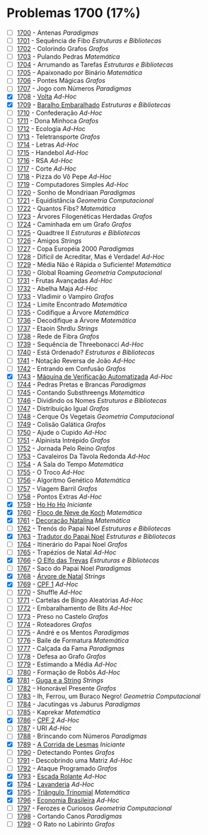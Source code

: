 # Problemas 1700 (17%)

  - [ ]  [1700](https://www.beecrowd.com.br/judge/pt/problems/view/1700) - Antenas *Paradigmas*
  - [ ]  [1701](https://www.beecrowd.com.br/judge/pt/problems/view/1701) - Sequência de Fibo *Estruturas e Bibliotecas*
  - [ ]  [1702](https://www.beecrowd.com.br/judge/pt/problems/view/1702) - Colorindo Grafos *Grafos*
  - [ ]  [1703](https://www.beecrowd.com.br/judge/pt/problems/view/1703) - Pulando Pedras *Matemática*
  - [ ]  [1704](https://www.beecrowd.com.br/judge/pt/problems/view/1704) - Arrumando as Tarefas *Estruturas e Bibliotecas*
  - [ ]  [1705](https://www.beecrowd.com.br/judge/pt/problems/view/1705) - Apaixonado por Binário *Matemática*
  - [ ]  [1706](https://www.beecrowd.com.br/judge/pt/problems/view/1706) - Pontes Mágicas *Grafos*
  - [ ]  [1707](https://www.beecrowd.com.br/judge/pt/problems/view/1707) - Jogo com Números *Paradigmas*
  - [x]  [1708](https://www.beecrowd.com.br/judge/pt/problems/view/1708) - [Volta](https://github.com/potigol/uoj-potigol/blob/master/src/1700/1708.poti) *Ad-Hoc*
  - [x]  [1709](https://www.beecrowd.com.br/judge/pt/problems/view/1709) - [Baralho Embaralhado](https://github.com/potigol/uoj-potigol/blob/master/src/1700/1709.poti) *Estruturas e Bibliotecas*
  - [ ]  [1710](https://www.beecrowd.com.br/judge/pt/problems/view/1710) - Confederação *Ad-Hoc*
  - [ ]  [1711](https://www.beecrowd.com.br/judge/pt/problems/view/1711) - Dona Minhoca *Grafos*
  - [ ]  [1712](https://www.beecrowd.com.br/judge/pt/problems/view/1712) - Ecologia *Ad-Hoc*
  - [ ]  [1713](https://www.beecrowd.com.br/judge/pt/problems/view/1713) - Teletransporte *Grafos*
  - [ ]  [1714](https://www.beecrowd.com.br/judge/pt/problems/view/1714) - Letras *Ad-Hoc*
  - [ ]  [1715](https://www.beecrowd.com.br/judge/pt/problems/view/1715) - Handebol *Ad-Hoc*
  - [ ]  [1716](https://www.beecrowd.com.br/judge/pt/problems/view/1716) - RSA *Ad-Hoc*
  - [ ]  [1717](https://www.beecrowd.com.br/judge/pt/problems/view/1717) - Corte *Ad-Hoc*
  - [ ]  [1718](https://www.beecrowd.com.br/judge/pt/problems/view/1718) - Pizza do Vô Pepe *Ad-Hoc*
  - [ ]  [1719](https://www.beecrowd.com.br/judge/pt/problems/view/1719) - Computadores Simples *Ad-Hoc*
  - [ ]  [1720](https://www.beecrowd.com.br/judge/pt/problems/view/1720) - Sonho de Mondriaan *Paradigmas*
  - [ ]  [1721](https://www.beecrowd.com.br/judge/pt/problems/view/1721) - Equidistância *Geometria Computacional*
  - [ ]  [1722](https://www.beecrowd.com.br/judge/pt/problems/view/1722) - Quantos Fibs? *Matemática*
  - [ ]  [1723](https://www.beecrowd.com.br/judge/pt/problems/view/1723) - Árvores Filogenéticas Herdadas *Grafos*
  - [ ]  [1724](https://www.beecrowd.com.br/judge/pt/problems/view/1724) - Caminhada em um Grafo *Grafos*
  - [ ]  [1725](https://www.beecrowd.com.br/judge/pt/problems/view/1725) - Quadtree II *Estruturas e Bibliotecas*
  - [ ]  [1726](https://www.beecrowd.com.br/judge/pt/problems/view/1726) - Amigos *Strings*
  - [ ]  [1727](https://www.beecrowd.com.br/judge/pt/problems/view/1727) - Copa Européia 2000 *Paradigmas*
  - [ ]  [1728](https://www.beecrowd.com.br/judge/pt/problems/view/1728) - Difícil de Acreditar, Mas é Verdade! *Ad-Hoc*
  - [ ]  [1729](https://www.beecrowd.com.br/judge/pt/problems/view/1729) - Média Não é Rápida o Suficiente! *Matemática*
  - [ ]  [1730](https://www.beecrowd.com.br/judge/pt/problems/view/1730) - Global Roaming *Geometria Computacional*
  - [ ]  [1731](https://www.beecrowd.com.br/judge/pt/problems/view/1731) - Frutas Avançadas *Ad-Hoc*
  - [ ]  [1732](https://www.beecrowd.com.br/judge/pt/problems/view/1732) - Abelha Maja *Ad-Hoc*
  - [ ]  [1733](https://www.beecrowd.com.br/judge/pt/problems/view/1733) - Vladimir o Vampiro *Grafos*
  - [ ]  [1734](https://www.beecrowd.com.br/judge/pt/problems/view/1734) - Limite Encontrado *Matemática*
  - [ ]  [1735](https://www.beecrowd.com.br/judge/pt/problems/view/1735) - Codifique a Árvore *Matemática*
  - [ ]  [1736](https://www.beecrowd.com.br/judge/pt/problems/view/1736) - Decodifique a Árvore *Matemática*
  - [ ]  [1737](https://www.beecrowd.com.br/judge/pt/problems/view/1737) - Etaoin Shrdlu *Strings*
  - [ ]  [1738](https://www.beecrowd.com.br/judge/pt/problems/view/1738) - Rede de Fibra *Grafos*
  - [ ]  [1739](https://www.beecrowd.com.br/judge/pt/problems/view/1739) - Sequência de Threebonacci *Ad-Hoc*
  - [ ]  [1740](https://www.beecrowd.com.br/judge/pt/problems/view/1740) - Está Ordenado? *Estruturas e Bibliotecas*
  - [ ]  [1741](https://www.beecrowd.com.br/judge/pt/problems/view/1741) - Notação Reversa de João *Ad-Hoc*
  - [ ]  [1742](https://www.beecrowd.com.br/judge/pt/problems/view/1742) - Entrando em Confusão *Grafos*
  - [x]  [1743](https://www.beecrowd.com.br/judge/pt/problems/view/1743) - [Máquina de Verificação Automatizada](https://github.com/potigol/uoj-potigol/blob/master/src/1700/1743.poti) *Ad-Hoc*
  - [ ]  [1744](https://www.beecrowd.com.br/judge/pt/problems/view/1744) - Pedras Pretas e Brancas *Paradigmas*
  - [ ]  [1745](https://www.beecrowd.com.br/judge/pt/problems/view/1745) - Contando Substhreengs *Matemática*
  - [ ]  [1746](https://www.beecrowd.com.br/judge/pt/problems/view/1746) - Dividindo os Nomes *Estruturas e Bibliotecas*
  - [ ]  [1747](https://www.beecrowd.com.br/judge/pt/problems/view/1747) - Distribuição Igual *Grafos*
  - [ ]  [1748](https://www.beecrowd.com.br/judge/pt/problems/view/1748) - Cerque Os Vegetais *Geometria Computacional*
  - [ ]  [1749](https://www.beecrowd.com.br/judge/pt/problems/view/1749) - Colisão Galática *Grafos*
  - [ ]  [1750](https://www.beecrowd.com.br/judge/pt/problems/view/1750) - Ajude o Cupido *Ad-Hoc*
  - [ ]  [1751](https://www.beecrowd.com.br/judge/pt/problems/view/1751) - Alpinista Intrépido *Grafos*
  - [ ]  [1752](https://www.beecrowd.com.br/judge/pt/problems/view/1752) - Jornada Pelo Reino *Grafos*
  - [ ]  [1753](https://www.beecrowd.com.br/judge/pt/problems/view/1753) - Cavaleiros Da Tàvola Redonda *Ad-Hoc*
  - [ ]  [1754](https://www.beecrowd.com.br/judge/pt/problems/view/1754) - A Sala do Tempo *Matemática*
  - [ ]  [1755](https://www.beecrowd.com.br/judge/pt/problems/view/1755) - O Troco *Ad-Hoc*
  - [ ]  [1756](https://www.beecrowd.com.br/judge/pt/problems/view/1756) - Algoritmo Genético *Matemática*
  - [ ]  [1757](https://www.beecrowd.com.br/judge/pt/problems/view/1757) - Viagem Barril *Grafos*
  - [ ]  [1758](https://www.beecrowd.com.br/judge/pt/problems/view/1758) - Pontos Extras *Ad-Hoc*
  - [x]  [1759](https://www.beecrowd.com.br/judge/pt/problems/view/1759) - [Ho Ho Ho](https://github.com/potigol/uoj-potigol/blob/master/src/1700/1759.poti) *Iniciante*
  - [x]  [1760](https://www.beecrowd.com.br/judge/pt/problems/view/1760) - [Floco de Neve de Koch](https://github.com/potigol/uoj-potigol/blob/master/src/1700/1760.poti) *Matemática*
  - [x]  [1761](https://www.beecrowd.com.br/judge/pt/problems/view/1761) - [Decoração Natalina](https://github.com/potigol/uoj-potigol/blob/master/src/1700/1761.poti) *Matemática*
  - [ ]  [1762](https://www.beecrowd.com.br/judge/pt/problems/view/1762) - Trenós do Papai Noel *Estruturas e Bibliotecas*
  - [x]  [1763](https://www.beecrowd.com.br/judge/pt/problems/view/1763) - [Tradutor do Papai Noel](https://github.com/potigol/uoj-potigol/blob/master/src/1700/1763.poti) *Estruturas e Bibliotecas*
  - [ ]  [1764](https://www.beecrowd.com.br/judge/pt/problems/view/1764) - Itinerário do Papai Noel *Grafos*
  - [ ]  [1765](https://www.beecrowd.com.br/judge/pt/problems/view/1765) - Trapézios de Natal *Ad-Hoc*
  - [x]  [1766](https://www.beecrowd.com.br/judge/pt/problems/view/1766) - [O Elfo das Trevas](https://github.com/potigol/uoj-potigol/blob/master/src/1700/1766.poti) *Estruturas e Bibliotecas*
  - [ ]  [1767](https://www.beecrowd.com.br/judge/pt/problems/view/1767) - Saco do Papai Noel *Paradigmas*
  - [x]  [1768](https://www.beecrowd.com.br/judge/pt/problems/view/1768) - [Árvore de Natal](https://github.com/potigol/uoj-potigol/blob/master/src/1700/1768.poti) *Strings*
  - [x]  [1769](https://www.beecrowd.com.br/judge/pt/problems/view/1769) - [CPF 1](https://github.com/potigol/uoj-potigol/blob/master/src/1700/1769.poti) *Ad-Hoc*
  - [ ]  [1770](https://www.beecrowd.com.br/judge/pt/problems/view/1770) - Shuffle *Ad-Hoc*
  - [ ]  [1771](https://www.beecrowd.com.br/judge/pt/problems/view/1771) - Cartelas de Bingo Aleatórias *Ad-Hoc*
  - [ ]  [1772](https://www.beecrowd.com.br/judge/pt/problems/view/1772) - Embaralhamento de Bits *Ad-Hoc*
  - [ ]  [1773](https://www.beecrowd.com.br/judge/pt/problems/view/1773) - Preso no Castelo *Grafos*
  - [ ]  [1774](https://www.beecrowd.com.br/judge/pt/problems/view/1774) - Roteadores *Grafos*
  - [ ]  [1775](https://www.beecrowd.com.br/judge/pt/problems/view/1775) - André e os Mentos *Paradigmas*
  - [ ]  [1776](https://www.beecrowd.com.br/judge/pt/problems/view/1776) - Baile de Formatura *Matemática*
  - [ ]  [1777](https://www.beecrowd.com.br/judge/pt/problems/view/1777) - Calçada da Fama *Paradigmas*
  - [ ]  [1778](https://www.beecrowd.com.br/judge/pt/problems/view/1778) - Defesa ao Grafo *Grafos*
  - [ ]  [1779](https://www.beecrowd.com.br/judge/pt/problems/view/1779) - Estimando a Média *Ad-Hoc*
  - [ ]  [1780](https://www.beecrowd.com.br/judge/pt/problems/view/1780) - Formação de Robôs *Ad-Hoc*
  - [x]  [1781](https://www.beecrowd.com.br/judge/pt/problems/view/1781) - [Guga e a String](https://github.com/potigol/uoj-potigol/blob/master/src/1700/1781.poti) *Strings*
  - [ ]  [1782](https://www.beecrowd.com.br/judge/pt/problems/view/1782) - Honorável Presente *Grafos*
  - [ ]  [1783](https://www.beecrowd.com.br/judge/pt/problems/view/1783) - Ih, Ferrou, um Buraco Negro! *Geometria Computacional*
  - [ ]  [1784](https://www.beecrowd.com.br/judge/pt/problems/view/1784) - Jacutingas vs Jaburus *Paradigmas*
  - [ ]  [1785](https://www.beecrowd.com.br/judge/pt/problems/view/1785) - Kaprekar *Matemática*
  - [x]  [1786](https://www.beecrowd.com.br/judge/pt/problems/view/1786) - [CPF 2](https://github.com/potigol/uoj-potigol/blob/master/src/1700/1786.poti) *Ad-Hoc*
  - [ ]  [1787](https://www.beecrowd.com.br/judge/pt/problems/view/1787) - URI *Ad-Hoc*
  - [ ]  [1788](https://www.beecrowd.com.br/judge/pt/problems/view/1788) - Brincando com Números *Paradigmas*
  - [x]  [1789](https://www.beecrowd.com.br/judge/pt/problems/view/1789) - [A Corrida de Lesmas](https://github.com/potigol/uoj-potigol/blob/master/src/1700/1789.poti) *Iniciante*
  - [ ]  [1790](https://www.beecrowd.com.br/judge/pt/problems/view/1790) - Detectando Pontes *Grafos*
  - [ ]  [1791](https://www.beecrowd.com.br/judge/pt/problems/view/1791) - Descobrindo uma Matriz *Ad-Hoc*
  - [ ]  [1792](https://www.beecrowd.com.br/judge/pt/problems/view/1792) - Ataque Programado *Grafos*
  - [x]  [1793](https://www.beecrowd.com.br/judge/pt/problems/view/1793) - [Escada Rolante](https://github.com/potigol/uoj-potigol/blob/master/src/1700/1793.poti) *Ad-Hoc*
  - [x]  [1794](https://www.beecrowd.com.br/judge/pt/problems/view/1794) - [Lavanderia](https://github.com/potigol/uoj-potigol/blob/master/src/1700/1794.poti) *Ad-Hoc*
  - [x]  [1795](https://www.beecrowd.com.br/judge/pt/problems/view/1795) - [Triângulo Trinomial](https://github.com/potigol/uoj-potigol/blob/master/src/1700/1795.poti) *Matemática*
  - [x]  [1796](https://www.beecrowd.com.br/judge/pt/problems/view/1796) - [Economia Brasileira](https://github.com/potigol/uoj-potigol/blob/master/src/1700/1796.poti) *Ad-Hoc*
  - [ ]  [1797](https://www.beecrowd.com.br/judge/pt/problems/view/1797) - Ferozes e Curiosos *Geometria Computacional*
  - [ ]  [1798](https://www.beecrowd.com.br/judge/pt/problems/view/1798) - Cortando Canos *Paradigmas*
  - [ ]  [1799](https://www.beecrowd.com.br/judge/pt/problems/view/1799) - O Rato no Labirinto *Grafos*